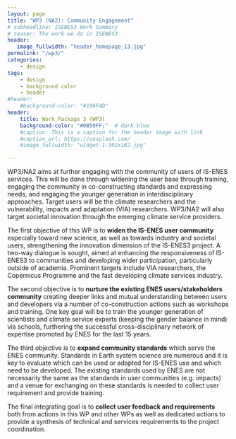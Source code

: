 ```yaml
---
layout: page
title: "WP3 (NA2): Community Engagement"
# subheadline: ISENES3 Work Summary
# teaser: The work we do in ISENES3
header:
   image_fullwidth: "header_homepage_13.jpg"
permalink: "/wp3/"
categories:
    - design
tags:
    - design
    - background color
    - header
#header:
    #background-color: "#186F4D"
header:
    title: Work Package 3 (WP3)
    background-color: "#0B59FF;"  # dark blue
    #caption: This is a caption for the header image with link
    #caption_url: https://unsplash.com/
    #image_fullwidth: "widget-1-302x182.jpg"

---
```

WP3/NA2 aims at further engaging with the community of users of IS-ENES services. This will be done through widening the user base through training, engaging the community in co-constructing standards and expressing needs, and engaging the younger generation in interdisciplinary approaches. Target users will be the climate researchers and the vulnerability, impacts and adaptation (VIA) researchers. WP3/NA2 will also target societal innovation through the emerging climate service providers.

The first objective of this WP is to **widen the IS-ENES user community** especially toward new science, as well as towards industry and societal users, strengthening the innovation dimension of the IS-ENES3 project. A two-way dialogue is sought, aimed at enhancing the responsiveness of IS-ENES3 to communities and developing wider participation, particularly outside of academia. Prominent targets include VIA researchers, the Copernicus Programme and the fast developing climate services industry.

The second objective is to **nurture the existing ENES users/stakeholders community** creating deeper links and mutual understanding between users and developers via a number of co-construction actions such as workshops and training. One key goal will be to train the younger generation of scientists and climate service experts (keeping the gender balance in mind) via schools, furthering the successful cross-disciplinary network of expertise promoted by ENES for the last 15 years.

The third objective is to **expand community standards** which serve the ENES community. Standards in Earth system science are numerous and it is key to evaluate which can be used or adapted for IS-ENES use and which need to be developed. The existing standards used by ENES are not necessarily the same as the standards in user communities (e.g. impacts) and a venue for exchanging on these standards is needed to collect user requirement and provide training.

The final integrating goal is to **collect user feedback and requirements** both from actions in this WP and other WPs as well as dedicated actions to provide a synthesis of technical and services requirements to the project coordination.
